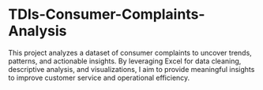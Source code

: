 # TDIs-Consumer-Complaints-Analysis
This project analyzes a dataset of consumer complaints to uncover trends, patterns, and actionable insights. By leveraging Excel for data cleaning, descriptive analysis, and visualizations, I aim to provide meaningful insights to improve customer service and operational efficiency.
